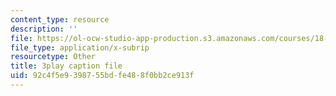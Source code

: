 ```yaml
---
content_type: resource
description: ''
file: https://ol-ocw-studio-app-production.s3.amazonaws.com/courses/18-01sc-single-variable-calculus-fall-2010/92c4f5e9398755bdfe488f0bb2ce913f_-MI0b4h3rS0.srt
file_type: application/x-subrip
resourcetype: Other
title: 3play caption file
uid: 92c4f5e9-3987-55bd-fe48-8f0bb2ce913f
---
```


